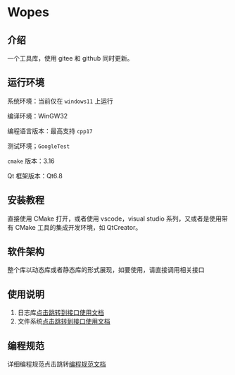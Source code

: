 # Wopes

## 介绍
一个工具库，使用 gitee 和 github 同时更新。

## 运行环境

系统环境：当前仅在 `windows11` 上运行

编译环境：WinGW32

编程语言版本：最高支持 `cpp17`

测试环境；`GoogleTest`

`cmake` 版本：3.16

Qt 框架版本：Qt6.8

## 安装教程

直接使用 CMake 打开，或者使用 vscode，visual studio 系列，又或者是使用带有 CMake 工具的集成开发环境，如 QtCreator。

## 软件架构
整个库以动态库或者静态库的形式展现，如要使用，请直接调用相关接口

## 使用说明

1. 日志库[点击跳转到接口使用文档](./doc/zh/Log.md)
2. 文件系统[点击跳转到接口使用文档](./doc/zh/fileSystem.md)

## 编程规范

详细编程规范点击跳转[编程规范文档](./doc/zh/ProgrammingStandards.md)